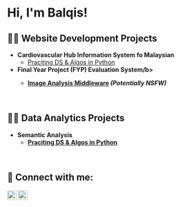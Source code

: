 
<h1>Hi, I'm Balqis!</h1>

<h2>👨‍💻 Website Development Projects</h2>

- <b>Cardiovascular Hub Information System fo Malaysian</b>
  - [Praciting DS & Algos in Python](https://github.com/joshmadakor1/Algorithms-Practice)
- <b>Final Year Project (FYP) Evaluation System/b>
  - [Image Analysis Middleware](https://github.com/joshmadakor1/4chan-Image-Analysis-Middleware-C964) <b><i>(Potentially NSFW)</b></i>

<br>

<h2>👨‍💻 Data Analytics Projects</h2>

- <b>Semantic Analysis</b>
  - [Praciting DS & Algos in Python](https://github.com/joshmadakor1/Algorithms-Practice)

<br>

<h2> 🤳 Connect with me:</h2>

[<img align="left" alt="BalqisKaharul | Twitter" width="22px" src="https://cdn.jsdelivr.net/npm/simple-icons@v3/icons/twitter.svg" />][twitter]
[<img align="left" alt="BalqisKaharul | LinkedIn" width="22px" src="https://cdn.jsdelivr.net/npm/simple-icons@v3/icons/linkedin.svg" />][linkedin]


[twitter]: https://x.com/BalqisKaharul97
[linkedin]: https://linkedin.com/in/balqis-kaharul-20a936240/


<!--
**joshmadakor1/joshmadakor1** is a ✨ _special_ ✨ repository because its `README.md` (this file) appears on your GitHub profile.

Here are some ideas to get you started:

- 🔭 I’m currently working on ...
- 🌱 I’m currently learning ...
- 👯 I’m looking to collaborate on ...
- 🤔 I’m looking for help with ...
- 💬 Ask me about ...
- 📫 How to reach me: ...
- 😄 Pronouns: ...
- ⚡ Fun fact: ...
-->
